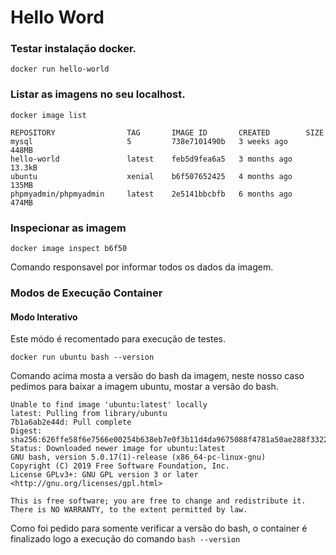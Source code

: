 # Hello Word

### Testar instalação docker.

`docker run hello-world`

### Listar as imagens no seu localhost.

`docker image list`

```
REPOSITORY                TAG       IMAGE ID       CREATED        SIZE
mysql                     5         738e7101490b   3 weeks ago    448MB
hello-world               latest    feb5d9fea6a5   3 months ago   13.3kB
ubuntu                    xenial    b6f507652425   4 months ago   135MB
phpmyadmin/phpmyadmin     latest    2e5141bbcbfb   6 months ago   474MB

```

### Inspecionar as imagem

`docker image inspect b6f50 `

Comando responsavel por informar todos os dados da imagem.

### Modos de Execução Container

#### Modo Interativo

Este módo é recomentado para execução de testes.

`docker run ubuntu bash --version`

Comando acima mosta a versão do bash da imagem, neste nosso caso pedimos para baixar a imagem ubuntu, mostar a versão do bash.

```
Unable to find image 'ubuntu:latest' locally
latest: Pulling from library/ubuntu
7b1a6ab2e44d: Pull complete 
Digest: sha256:626ffe58f6e7566e00254b638eb7e0f3b11d4da9675088f4781a50ae288f3322
Status: Downloaded newer image for ubuntu:latest
GNU bash, version 5.0.17(1)-release (x86_64-pc-linux-gnu)
Copyright (C) 2019 Free Software Foundation, Inc.
License GPLv3+: GNU GPL version 3 or later <http://gnu.org/licenses/gpl.html>

This is free software; you are free to change and redistribute it.
There is NO WARRANTY, to the extent permitted by law.

```

Como foi pedido para somente verificar a versão do bash, o container é finalizado logo a execução do comando `bash --version`

